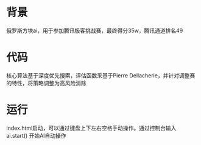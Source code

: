 # 背景
俄罗斯方块ai，用于参加腾讯极客挑战赛，最终得分35w，腾讯通道排名49

# 代码
核心算法基于深度优先搜索，评估函数采基于Pierre Dellacherie，并针对调整赛的特性，将策略调整为高风险消除

# 运行
index.html启动，可以通过键盘上下左右空格手动操作。通过控制台输入 ai.start() 开始AI自动操作

